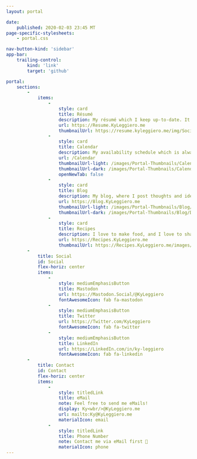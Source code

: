 ```yaml
---
layout: portal

date:
    published: 2020-02-03 23:45 MT
page-specific-stylesheets:
    - portal.css

nav-button-kind: 'sidebar'
app-bar:
    trailing-control:
        kind: 'link'
        target: 'github'

portal:
    sections:
        -
            items:
                -
                    style: card
                    title: Résumé
                    description: My résumé which I keep up-to-date. It's even mobile-friendly!
                    url: https://Resume.KyLeggiero.me
                    thumbnailUrl: https://resume.kyleggiero.me/img/Social-Preview.png
                -
                    style: card
                    title: Calendar
                    description: My availability schedule which is always accurate
                    url: /Calendar
                    thumbnailUrl-light: /images/Portal-Thumbnails/Calendar/Light Mode.svg
                    thumbnailUrl-dark: /images/Portal-Thumbnails/Calendar/Dark Mode.svg
                    openNewTab: false
                -
                    style: card
                    title: Blog
                    description: My blog, where I post thoughts and ideas too complex for a tweet
                    url: https://Blog.KyLeggiero.me
                    thumbnailUrl-light: /images/Portal-Thumbnails/Blog/Light Mode.svg
                    thumbnailUrl-dark: /images/Portal-Thumbnails/Blog/Dark Mode.svg
                -
                    style: card
                    title: Recipes
                    description: I love to make food, and I love to share! Here's some of my recipes
                    url: https://Recipes.KyLeggiero.me
                    thumbnailUrl: https://Recipes.KyLeggiero.me/images/Social-Preview.png
        -
            title: Social
            id: Social
            flex-horiz: center
            items:
                -
                    style: mediumEmphasisButton
                    title: Mastodon
                    url: https://Mastodon.Social/@KyLeggiero
                    fontAwesomeIcon: fab fa-mastodon
                -
                    style: mediumEmphasisButton
                    title: Twitter
                    url: https://Twitter.com/KyLeggiero
                    fontAwesomeIcon: fab fa-twitter
                -
                    style: mediumEmphasisButton
                    title: LinkedIn
                    url: https://LinkedIn.com/in/ky-leggiero
                    fontAwesomeIcon: fab fa-linkedin
        -
            title: Contact
            id: Contact
            flex-horiz: center
            items:
                -
                    style: titledLink
                    title: eMail
                    note: Feel free to send me eMails!
                    display: Ky<wbr/>@KyLeggiero.me
                    url: mailto:Ky@KyLeggiero.me
                    materialIcon: email
                -
                    style: titledLink
                    title: Phone Number
                    note: Contact me via eMail first 🙂
                    materialIcon: phone
---
```

